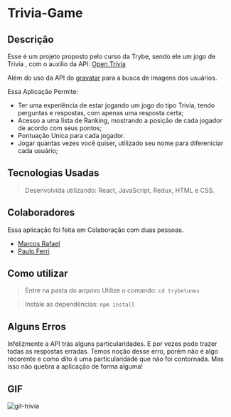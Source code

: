 #  **Trivia-Game**

## Descrição
Esse é um projeto proposto pelo curso da Trybe, sendo ele um jogo de Trivia , com o auxilio da API: [Open Trivia](https://opentdb.com/api_config.php)
 
Além do uso da API do [gravatar](https://pt.gravatar.com/) para a busca de imagens dos usuários.

Essa Aplicação Permite:

-  Ter uma experiência de estar jogando um jogo do tipo Trivia, tendo perguntas e respostas, com apenas uma resposta certa;
-  Acesso a uma lista de Ranking, mostrando a posição de cada jogador de acordo com seus pontos;
-  Pontuação Unica para cada jogador.
-  Jogar quantas vezes você quiser, utilizado seu nome para difereniciar cada usuário;

## Tecnologias Usadas

> Desenvolvida utilizando: React, JavaScript, Redux, HTML e CSS.

## Colaboradores

Essa aplicação foi feita em Colaboração com duas pessoas.
- [Marcos Rafael](https://www.linkedin.com/mwlite/in/marcosrafaelpfreitas)
- [Paulo Ferri](https://www.linkedin.com/in/paulo-afonso-ferri-de-souza-4766181b5/)

## Como utilizar

> Entre na pasta do arquivo
Utilize o comando: `cd trybetunes`

> Instale as dependências: `npm install`

## Alguns Erros

Infelizmente a API trás alguns particularidades. E por vezes pode trazer todas as respostas erradas. Temos noção desse erro, porém não é algo recorente e como dito é uma particularidade que não foi contornada. Mas isso não quebra a aplicação de forma alguma!

## GIF

![git-trivia](https://user-images.githubusercontent.com/93008789/159812561-7f044093-8f16-409a-b3b5-ca2527718bda.gif)
